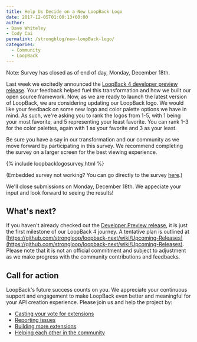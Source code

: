 ```yaml
---
title: Help Us Decide on a New LoopBack Logo
date: 2017-12-05T01:00:13+00:00
author: 
- Dave Whiteley
- Cody Cai
permalink: /strongblog/new-loopBack-logo/
categories:
  - Community
  - LoopBack
---
```


Note: Survey has closed as of end of day, Monday, December 18th.

Last week we excitedly announced the [LoopBack 4 developer preview release](https://strongloop.com/strongblog/loopback-4-developer-preview-release). Your feedback helped fuel this transformation and how we built our open source framework. Now, as we are ready to launch the latest version of LoopBack, we are considering updating our LoopBack logo. We would like your feedback on some new logo and color palette options we have in mind. As such, we're asking you to rank the logos from 1-5, with 1 being your most favorite, and 5 representing your least favorite. You can rank 1-3 for the color palettes, again with 1 as your favorite and 3 as your least.

Be sure you have a say in our transformation and our community as we move forward by participating in this survey. We recommend completing the survey on a larger screen for the best viewing experience.

<!--more-->

{% include loopbacklogosurvey.html %}

(Embedded survey not working? You can go directly to the survey [here](https://www.surveymonkey.com/r/MRKFWVY).)

We'll close submissions on Monday, December 18th. We appeciate your input and look forward to seeing the results!

## What's next?

If you haven't already checked out the [Developer Preview release](https://strongloop.com/strongblog/loopback-4-developer-preview-release), it is just the first milestone of our LoopBack 4 journey. A tentative plan is outlined at [https://github.com/strongloop/loopback-next/wiki/Upcoming-Releases](https://github.com/strongloop/loopback-next/wiki/Upcoming-Releases). Please note that it is not an official commitment and subject to adjustment as we make progress with the community contributions and feedbacks.

## Call for action

LoopBack's future success counts on you. We appreciate your continuous support and engagement to make LoopBack even better and meaningful for your API creation experience. Please join us and help the project by:

* [Casting your vote for extensions](https://github.com/strongloop/loopback-next/issues/512)
* [Reporting issues](https://github.com/strongloop/loopback-next/issues)
* [Building more extensions](https://github.com/strongloop/loopback-next/issues/647)
* [Helping each other in the community](https://groups.google.com/forum/#!forum/loopbackjs)



